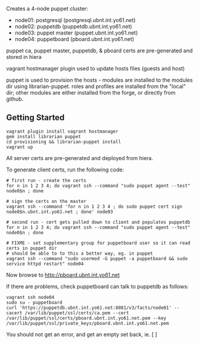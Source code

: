 Creates a 4-node puppet cluster:

* node01: postgresql    (postgresql.ubnt.int.yo61.net)
* node02: puppetdb      (puppetdb.ubnt.int.yo61.net)
* node03: puppet master (puppet.ubnt.int.yo61.net)
* node04: puppetboard   (pboard.ubnt.int.yo61.net)

puppet ca, puppet master, puppetdb, & pboard certs are pre-generated and stored in hiera

vagrant hostmanager plugin used to update hosts files (guests and host)

puppet is used to provision the hosts - modules are installed to the modules dir using librarian-puppet. roles and profiles are installed from the "local" dir; other modules are either installed from the forge, or directly from github. 

Getting Started
---------------
```
vagrant plugin install vagrant hostmanager
gem install librarian puppet
cd provisioning && librarian-puppet install
vagrant up
```
All server certs are pre-generated and deployed from hiera.

To generate client certs, run the following code:
```
# first run - create the certs
for n in 1 2 3 4; do vagrant ssh --command "sudo puppet agent --test" node0$n ; done

# sign the certs on the master
vagrant ssh --command 'for n in 1 2 3 4 ; do sudo puppet cert sign node0$n.ubnt.int.yo61.net ; done' node03

# second run - cert gets pulled down to client and populates puppetdb
for n in 1 2 3 4; do vagrant ssh --command "sudo puppet agent --test" node0$n ; done

# FIXME - set supplementary group for puppetboard user so it can read certs in puppet dir
# should be able to to this a better way, eg. in puppet
vagrant ssh --command "sudo usermod -G puppet -a puppetboard && sudo service httpd restart" node04
```
Now browse to http://pboard.ubnt.int.yo61.net

If there are problems, check puppetboard can talk to puppetdb as follows:
```
vagrant ssh node04
sudo su - puppetboard
curl 'https://puppetdb.ubnt.int.yo61.net:8081/v3/facts/node01' --cacert /var/lib/puppet/ssl/certs/ca.pem --cert /var/lib/puppet/ssl/certs/pboard.ubnt.int.yo61.net.pem --key /var/lib/puppet/ssl/private_keys/pboard.ubnt.int.yo61.net.pem
```
You should not get an error, and get an empty set back, ie. [ ]
